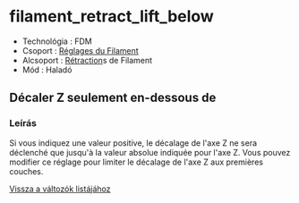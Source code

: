 # filament\_retract\_lift\_below

* Technológia : FDM
* Csoport : [Réglages du Filament](../filament_settings/filament_settings.md)
* Alcsoport : [Rétraction](../filament_settings/filament_settings.md#rétraction)s de Filament
* Mód : Haladó

## Décaler Z seulement en-dessous de

### Leírás

Si vous indiquez une valeur positive, le décalage de l'axe Z ne sera déclenché que jusqu'à la valeur absolue indiquée pour l'axe Z. Vous pouvez modifier ce réglage pour limiter le décalage de l'axe Z aux premières couches.

[Vissza a változók listájához](variable_list.md)

